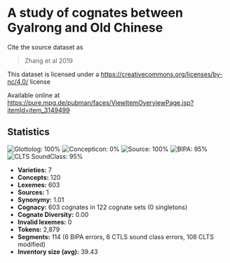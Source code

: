 # A study of cognates between Gyalrong and Old Chinese

Cite the source dataset as

> Zhang et al 2019

This dataset is licensed under a https://creativecommons.org/licenses/by-nc/4.0/ license

Available online at https://pure.mpg.de/pubman/faces/ViewItemOverviewPage.jsp?itemId=item_3149499

## Statistics


![Glottolog: 100%](https://img.shields.io/badge/Glottolog-100%25-brightgreen.svg "Glottolog: 100%")
![Concepticon: 0%](https://img.shields.io/badge/Concepticon-0%25-red.svg "Concepticon: 0%")
![Source: 100%](https://img.shields.io/badge/Source-100%25-brightgreen.svg "Source: 100%")
![BIPA: 95%](https://img.shields.io/badge/BIPA-95%25-green.svg "BIPA: 95%")
![CLTS SoundClass: 95%](https://img.shields.io/badge/CLTS%20SoundClass-95%25-green.svg "CLTS SoundClass: 95%")

- **Varieties:** 7
- **Concepts:** 120
- **Lexemes:** 603
- **Sources:** 1
- **Synonymy:** 1.01
- **Cognacy:** 603 cognates in 122 cognate sets (0 singletons)
- **Cognate Diversity:** 0.00
- **Invalid lexemes:** 0
- **Tokens:** 2,879
- **Segments:** 114 (6 BIPA errors, 6 CTLS sound class errors, 108 CLTS modified)
- **Inventory size (avg):** 39.43